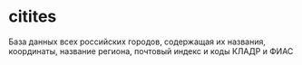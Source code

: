 # citites
База данных всех российских городов, содержащая их названия, координаты, название региона, почтовый индекс и коды КЛАДР и ФИАС
